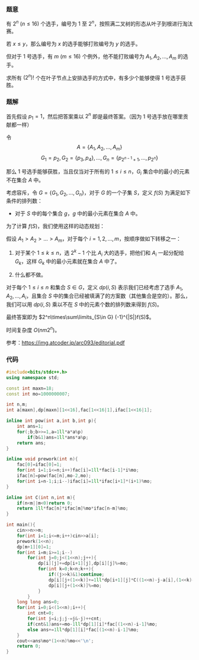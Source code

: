 ### 题意
有 $2^n \ (n\leqslant 16)$ 个选手，编号为 $1$ 至 $2^n$，按照满二叉树的形态从叶子到根进行淘汰赛。

若 $x \leqslant y$，那么编号为 $x$ 的选手能够打败编号为 $y$ 的选手。

但对于 $1$ 号选手，有 $m\ (m\leqslant 16)$ 个例外，他不能打败编号为 $A_1,A_2,\dots,A_m$ 的选手。

求所有 $(2^n)!$ 个在叶子节点上安排选手的方式中，有多少个能够使得 $1$ 号选手获胜。

### 题解
首先假设 $p_1=1$，然后把答案乘以 $2^n$ 即是最终答案。（因为 $1$ 号选手放在哪里贡献都一样）

令
$$A=\{A_1,A_2,\dots,A_m\}$$
$$G_1=p_2,G_2=\{p_3,p_4\},\dots,G_n=\{p_{2^{n-1}+1},\dots,p_{2^n}\}$$

那么 $1$ 号选手能够获胜，当且仅当对于所有的 $1\leqslant i \leqslant n$，$G_i$ 集合中的最小的元素不在集合 $A$ 中。

考虑容斥，令 $G=\{G_1,G_2,\dots,G_n\}$，对于 $G$ 的一个子集 $S$，定义 $f(S)$ 为满足如下条件的排列数：

- 对于 $S$ 中的每个集合 $g$，$g$ 中的最小元素在集合 $A$ 中。

为了计算 $f(S)$，我们使用这样的动态规划：

假设 $A_1>A_2>\dots>A_m$，对于每个 $i=1,2,\dots,m$，按顺序做如下转移之一：

1. 对于某个 $1 \leqslant k \leqslant n$，选 $2^k-1$ 个比 $A_i$ 大的选手，把他们和 $A_i$ 一起分配给 $G_k$，这样 $G_k$ 中的最小元素就在集合 $A$ 中了。

2. 什么都不做。

对于每个 $1 \leqslant i \leqslant n$ 和集合 $S \in G$，定义 $dp(i,S)$ 表示我们已经考虑了选手 $A_1,A_2,\dots,A_i$，且集合 $S$ 中的集合已经被填满了的方案数（其他集合是空的）。那么，我们可以用 $dp(i,S)$ 乘以不在 $S$ 中的元素个数的排列数来得到 $f(S)$。

最终答案即为 $2^n\times\sum\limits_{S\in G} (-1)^{|S|}f(S)$。

时间复杂度 $O(nm2^n)$。

参考：https://img.atcoder.jp/arc093/editorial.pdf

### 代码
```cpp
#include<bits/stdc++.h>
using namespace std;

const int maxn=18;
const int mo=1000000007;

int n,m;
int a[maxn],dp[maxn][1<<16],fac[1<<16|1],ifac[1<<16|1];

inline int pow(int a,int b,int p){
	int ans=1;
	for(;b;b>>=1,a=1ll*a*a%p)
		if(b&1)ans=1ll*ans*a%p;
	return ans;
}

inline void prework(int n){
	fac[0]=ifac[0]=1;
	for(int i=1;i<=n;i++)fac[i]=1ll*fac[i-1]*i%mo;
	ifac[n]=pow(fac[n],mo-2,mo);
	for(int i=n-1;i;i--)ifac[i]=1ll*ifac[i+1]*(i+1)%mo;
}

inline int C(int n,int m){
	if(n<m||m<0)return 0;
	return 1ll*fac[n]*ifac[m]%mo*ifac[n-m]%mo;
}

int main(){
	cin>>n>>m;
	for(int i=1;i<=m;i++)cin>>a[i];
	prework(1<<n);
	dp[m+1][0]=1;
	for(int i=m;i>=1;i--)
		for(int j=0;j<(1<<n);j++){
			dp[i][j]+=dp[i+1][j],dp[i][j]%=mo;
			for(int k=0;k<n;k++){
				if((j>>k)&1)continue;
				dp[i][j+(1<<k)]+=1ll*dp[i+1][j]*C((1<<n)-j-a[i],(1<<k)-1)%mo*fac[1<<k]%mo;
				dp[i][j+(1<<k)]%=mo;
			}
		}
	long long ans=0;
	for(int i=0;i<(1<<n);i++){
		int cnt=0;
		for(int j=i;j;j-=j&-j)++cnt;
		if(cnt&1)ans+=mo-1ll*dp[1][i]*fac[(1<<n)-i-1]%mo;
		else ans+=1ll*dp[1][i]*fac[(1<<n)-i-1]%mo;
	}
	cout<<ans%mo*(1<<n)%mo<<'\n';
	return 0;
}
```